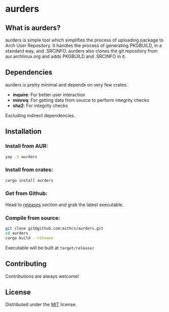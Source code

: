 # aurders

## What is aurders?

aurders is simple tool which simplifies the process of uploading package to Arch User Repository. It handles the process of generating PKGBUILD, in a standard way, and .SRCINFO. aurders also clones the git repository from aur.archlinux.org and adds PKGBUILD and .SRCINFO in it.


## Dependencies

aurders is pretty minimal and depends on very few crates:

- **inquire**: For better user interaction
- **minreq**: For getting data from source to perform integrity checks
- **sha2**: For integrity checks

Excluding indirect dependencies.


## Installation

### Install from AUR:

```bash
yay -S aurders
```

### Install from crates:

```bash
cargo install aurders
```

### Get from Github:

Head to [releases](https://github.com/mithcs/aurders/releases) section and grab the latest executable.

### Compile from source:

```bash
git clone git@github.com:mithcs/aurders.git
cd aurders
cargo build --release
```
Executable will be built at `target/release/`


## Contributing

Contributions are always welcome!

## License

Distributed under the [MIT](https://choosealicense.com/licenses/mit/) license.

